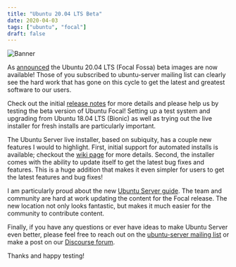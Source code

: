 ```yaml
---
title: "Ubuntu 20.04 LTS Beta"
date: 2020-04-03
tags: ["ubuntu", "focal"]
draft: false
---
```


![Banner](/img/ubuntu/focal.png#center)

As [announced](https://lists.ubuntu.com/archives/ubuntu-announce/2020-April/000255.html)
the Ubuntu 20.04 LTS (Focal Fossa) beta images are now available! Those of you
subscribed to ubuntu-server mailing list can clearly see the hard work that has
gone on this cycle to get the latest and greatest software to our users.

Check out the initial [release notes](https://wiki.ubuntu.com/FocalFossa/ReleaseNotes)
for more details and please help us by testing the beta version of Ubuntu
Focal! Setting up a test system and upgrading from Ubuntu 18.04 LTS (Bionic)
as well as trying out the live installer for fresh installs are particularly
important.

The Ubuntu Server live installer, based on subiquity, has a couple new features
I would to highlight. First, initial support for automated installs is
available; checkout the [wiki page](https://wiki.ubuntu.com/FoundationsTeam/AutomatedServerInstalls)
for more details. Second, the installer comes with the ability to update itself
to get the latest bug fixes and features. This is a huge addition that makes it
even simpler for users to get the latest features and bug fixes!

I am particularly proud about the new [Ubuntu Server guide](https://ubuntu.com/server/docs).
The team and community are hard at work updating the content for the Focal
release. The new location not only looks fantastic, but makes it much easier
for the community to contribute content.

Finally, if you have any questions or ever have ideas to make Ubuntu Server
even better, please feel free to reach out on the [ubuntu-server mailing list](https://lists.ubuntu.com/mailman/listinfo/ubuntu-server)
or make a post on our [Discourse forum](https://discourse.ubuntu.com/c/server).

Thanks and happy testing!

